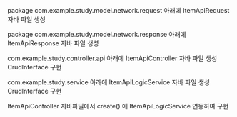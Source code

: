package com.example.study.model.network.request 아래에 
ItemApiRequest 자바 파일 생성

package com.example.study.model.network.response 아래에
ItemApiResponse 자바 파일 생성

com.example.study.controller.api 아래에
ItemApiController 자바 파일 생성 CrudInterface 구현

com.example.study.service 아래에
ItemApiLogicService 자바 파일 생성 CrudInterface 구현

ItemApiController 자바파일에서 create() 에 ItemApiLogicService 연동하여 구현

